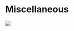 # Miscellaneous

[![](https://img.shields.io/badge/See-Phantasy%20Star%20III%20Remake%20Demo-blue)](https://hydroper.itch.io/ps3-demo)
